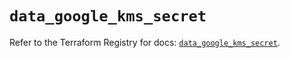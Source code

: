 # `data_google_kms_secret`

Refer to the Terraform Registry for docs: [`data_google_kms_secret`](https://registry.terraform.io/providers/hashicorp/google/5.11.0/docs/data-sources/kms_secret).
